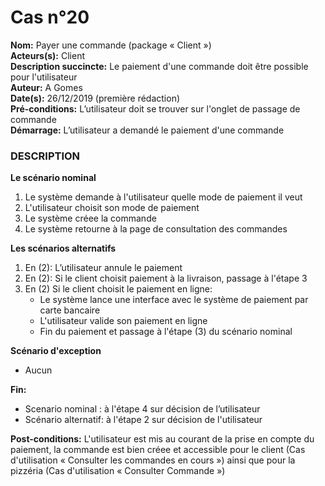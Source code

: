 # Cas  n°20

**Nom:** Payer une commande (package « Client »)<br>
**Acteurs(s):** Client<br>
**Description succincte:** Le paiement d'une commande doit être possible pour l'utilisateur<br>
**Auteur:** A Gomes<br>
**Date(s):** 26/12/2019 (première rédaction)<br>
**Pré-conditions:** L’utilisateur doit se trouver sur l'onglet de passage de commande<br>
**Démarrage:** L’utilisateur a demandé le paiement d'une commande<br>

### **DESCRIPTION**

**Le scénario nominal**<br>
1. Le système demande à l'utilisateur quelle mode de paiement il veut
2. L'utilisateur choisit son mode de paiement
3. Le système créee la commande
4. Le système retourne à la page de consultation des commandes


**Les scénarios alternatifs**<br>
1.  En (2): L’utilisateur annule le paiement
2.  En (2): Si le client choisit paiement à la livraison, passage à l'étape 3
3.  En (2) Si le client choisit le paiement en ligne:
    - Le système lance une interface avec le système de paiement par carte bancaire
    - L'utilisateur valide son paiement en ligne
    - Fin du paiement et passage à l'étape (3) du scénario nominal

**Scénario d'exception**<br>
- Aucun

**Fin:** 
- Scenario nominal : à l'étape 4 sur décision de l’utilisateur
- Scénario alternatif: à l'étape 2 sur décision de l'utilisateur

**Post-conditions:** L'utilisateur est mis au courant de la prise en compte du paiement, la commande est bien créee et accessible pour le client (Cas d'utilisation « Consulter les commandes en cours ») ainsi que pour la pizzéria (Cas d'utilisation « Consulter Commande »)
